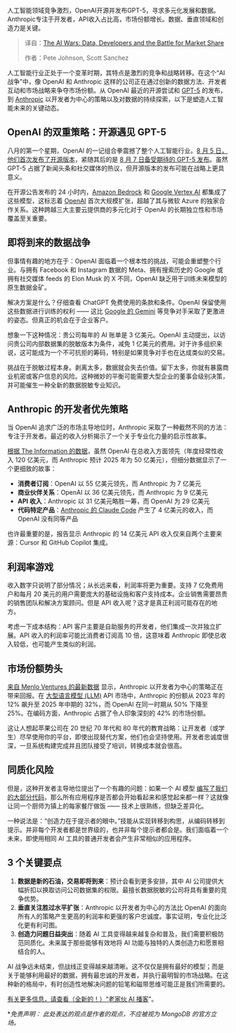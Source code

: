 <!--
title: AI 战争：数据、开发者与市场份额之战
cover: https://cdn.thenewstack.io/media/2025/08/15a74b6b-ai.jpg
summary: 人工智能领域竞争激烈，OpenAI开源并发布GPT-5，寻求多元化发展和数据。Anthropic专注于开发者，API收入占比高，市场份额增长。数据、垂直领域和创造力是关键。
-->

人工智能领域竞争激烈，OpenAI开源并发布GPT-5，寻求多元化发展和数据。Anthropic专注于开发者，API收入占比高，市场份额增长。数据、垂直领域和创造力是关键。

> 译自：[The AI Wars: Data, Developers and the Battle for Market Share](https://thenewstack.io/the-ai-wars-data-developers-and-the-battle-for-market-share/)
> 
> 作者：Pete Johnson, Scott Sanchez

人工智能行业正处于一个变革时期，其特点是激烈的竞争和战略转移。在这个“AI 战争”中，像 OpenAI 和 Anthropic 这样的公司正在通过创新的数据方法、开发者互动和市场战略来争夺市场份额。从 OpenAI 最近的开源尝试和 [GPT-5](https://thenewstack.io/gpt-5-a-choose-your-own-adventure-for-frontend-developers/) 的发布，到 [Anthropic](https://thenewstack.io/anthropic-launches-claude-opus-4-and-sonnet-4/) 以开发者为中心的策略以及对数据的持续探索，以下是塑造人工智能未来的关键动态。

## **OpenAI 的双重策略：开源遇见 GPT-5**

八月的第一个星期，OpenAI 的一记组合拳震撼了整个人工智能行业。[8 月 5 日，他们首次发布了开源版本](https://openai.com/index/introducing-gpt-oss/)，紧随其后的是 [8 月 7 日备受期待的 GPT-5 发布](https://openai.com/index/introducing-gpt-5/)。虽然 GPT-5 占据了新闻头条和社交媒体的热议，但开源版本的发布可能在战略上更具意义。

在开源公告发布的 24 小时内，[Amazon Bedrock](https://aws.amazon.com/blogs/aws/openai-open-weight-models-now-available-on-aws/) 和 [Google Vertex AI](https://discuss.google.dev/t/now-ga-openais-gpt-oss-qwen3-models-on-vertex-ai-as-open-model-apis/253945) 都集成了这些模型，这标志着 [OpenAI](https://thenewstack.io/openai-releases-new-models-trained-for-developers/) 首次大规模扩张，超越了其与微软 Azure 的独家合作关系。这种跨越三大主要云提供商的多元化对于 OpenAI 的长期独立性和市场覆盖至关重要。

## **即将到来的数据战争**

但事情有趣的地方在于：OpenAI 面临着一个根本性的挑战，可能会重塑整个行业。与拥有 Facebook 和 Instagram 数据的 Meta、拥有搜索历史的 Google 或拥有社交媒体 feeds 的 Elon Musk 的 X 不同，OpenAI 缺乏用于训练未来模型的原生数据金矿。

解决方案是什么？仔细查看 ChatGPT 免费使用的条款和条件。OpenAI 保留使用这些数据进行训练的权利 —— 这比 [Google 的 Gemini](https://thenewstack.io/gemini-all-you-need-to-know-about-googles-multimodal-ai/) 等竞争对手采取了更激进的姿态。但真正的机会在于企业客户。

想象一下这种情况：贵公司每年的 AI 账单是 3 亿美元。OpenAI 主动提出，以访问贵公司内部数据集的脱敏版本为条件，减免 1 亿美元的费用。对于许多组织来说，这可能成为一个不可抗拒的筹码，特别是如果竞争对手也在达成类似的交易。

挑战在于脱敏过程本身。剥离太多，数据就会失去价值。留下太多，你就有暴露商业机密或客户信息的风险。这种微妙的平衡可能需要大型企业的董事会级别决策，并可能催生一种全新的数据脱敏专业知识。

## **Anthropic 的开发者优先策略**

当 OpenAI 追求广泛的市场主导地位时，Anthropic 采取了一种截然不同的方法：专注于开发者。最近的收入分析揭示了一个关于专业化力量的启示性故事。

[根据 The Information 的数据](https://x.com/petergostev/status/1952471173515645128)，虽然 OpenAI 在总收入方面领先（年度经常性收入 120 亿美元，而 Anthropic 预计 2025 年为 50 亿美元），但细分数据显示了一个更细致的故事：

* **消费者订阅**：OpenAI 以 55 亿美元领先，而 Anthropic 为 7 亿美元
* **商业伙伴关系**：OpenAI 以 36 亿美元领先，而 Anthropic 为 9 亿美元
* **API 收入**：Anthropic 以 31 亿美元略胜一筹，而 OpenAI 为 29 亿美元
* **代码特定产品**：[Anthropic 的 Claude Code](https://thenewstack.io/anthropics-claude-code-gets-support-for-remote-mcp-servers/) 产生了 4 亿美元的收入，而 OpenAI 没有同等产品

也许最重要的是，报告显示 Anthropic 的 14 亿美元 API 收入仅来自两个主要来源：Cursor 和 GitHub Copilot 集成。

## **利润率游戏**

收入数字只说明了部分情况；从长远来看，利润率将更为重要。支持 7 亿免费用户和每月 20 美元的用户需要庞大的基础设施和客户支持成本。企业销售需要昂贵的销售团队和解决方案顾问。但是 API 收入呢？这才是真正利润可能存在的地方。

考虑一下成本结构：API 客户主要是自助服务的开发者，他们集成一次并独立扩展。API 收入的利润率可能比消费者订阅高 10 倍，这意味着 Anthropic 即使总收入较低，也可能产生类似的利润。

## **市场份额势头**

[来自 Menlo Ventures 的最新数据](https://menlovc.com/perspective/2025-mid-year-llm-market-update/) 显示，Anthropic 以开发者为中心的策略正在带来回报。在 [大型语言模型 (LLM)](https://thenewstack.io/what-large-language-models-can-do-well-now-and-what-they-cant/) API 市场中，Anthropic 的份额从 2023 年的 12% 飙升至 2025 年中期的 32%，而 OpenAI 在同一时期从 50% 下降至 25%。在编码方面，Anthropic 占据了令人印象深刻的 42% 的市场份额。

这让人想起苹果公司在 20 世纪 70 年代和 80 年代的教育战略：让开发者（或学生）尽早使用你的平台，即使出现替代方案，他们也会坚持使用。开发者忠诚度很深，一旦系统构建完成并且团队接受了培训，转换成本就会很高。

## **同质化风险**

但是，这种开发者主导地位提出了一个有趣的问题：如果一个 AI 模型 [编写了我们的大部分代码](https://thenewstack.io/developers-put-ai-bots-to-the-test-of-writing-code/)，那么所有应用程序是否都会开始看起来和感觉起来都一样？这就像让同一个厨师为镇上的每家餐厅做饭 —— 技术上很熟练，但缺乏差异化。

一种说法是：“创造力在于提示者的眼中。”技能从实现转移到构思，从编码转移到提示。并非每个开发者都是世界级的，也并非每个提示者都会是。我们面临着一个未来，即使用相同 AI 工具的普通开发者会产生非常相似的应用程序。

## **3 个关键要点**

1. **数据是新的石油，交易即将到来**：预计会看到更多安排，其中 AI 公司提供大幅折扣以换取访问公司数据集的权限。最擅长数据脱敏的公司将具有重要的竞争优势。
2. **垂直关注胜过水平扩张**：Anthropic 以开发者为中心的方法比 OpenAI 的面向所有人的策略产生更高的利润率和更强的客户忠诚度。事实证明，专业化比泛化更有利可图。
3. **创造力问题日益突出**：随着 AI 工具变得越来越复杂和普及，我们需要积极防范同质化。未来属于那些能够有效地将 AI 功能与独特的人类创造力和愿景相结合的人。

AI 战争远未结束，但战线正变得越来越清晰。这不仅仅是拥有最好的模型；而是关于能够利用最好的数据，拥有最忠诚的开发者，并执行最明智的市场战略。在这种新的格局中，有时创造性地解决问题的铅笔和磁带思维可能正是我们所需要的。

[有关更多信息，请查看（全新的！）“老家伙 AI 播客](https://www.youtube.com/channel/UC7jFHkaMWmJkU2ZOuukoJDg)”。

***免责声明：* 此处表达的观点是作者的观点，不应被视为 MongoDB 的官方立场。*